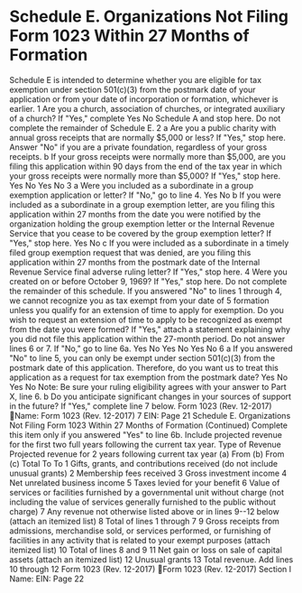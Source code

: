 # Schedule E. Organizations Not Filing Form 1023 Within 27 Months of Formation

Schedule E is intended to determine whether you are eligible for tax exemption under section 501(c)(3) from the postmark date of your
application or from your date of incorporation or formation, whichever is earlier.
1
Are you a church, association of churches, or integrated auxiliary of a church? If "Yes," complete
Yes
No
Schedule A and stop here. Do not complete the remainder of Schedule E.
2 a Are you a public charity with annual gross receipts that are normally $5,000 or less? If "Yes," stop here.
Answer "No" if you are a private foundation, regardless of your gross receipts.
b If your gross receipts were normally more than $5,000, are you filing this application within 90 days from
the end of the tax year in which your gross receipts were normally more than $5,000? If "Yes," stop here.
Yes
No
Yes
No
3 a Were you included as a subordinate in a group exemption application or letter? If "No," go to line 4.
Yes
No
b If you were included as a subordinate in a group exemption letter, are you filing this application within 27
months from the date you were notified by the organization holding the group exemption letter or the
Internal Revenue Service that you cease to be covered by the group exemption letter? If "Yes," stop here.
Yes
No
c If you were included as a subordinate in a timely filed group exemption request that was denied, are you
filing this application within 27 months from the postmark date of the Internal Revenue Service final
adverse ruling letter? If "Yes," stop here.
4
Were you created on or before October 9, 1969? If "Yes," stop here. Do not complete the remainder of
this schedule.
If you answered "No" to lines 1 through 4, we cannot recognize you as tax exempt from your date of
5
formation unless you qualify for an extension of time to apply for exemption. Do you wish to request an
extension of time to apply to be recognized as exempt from the date you were formed? If "Yes," attach a
statement explaining why you did not file this application within the 27-month period. Do not answer lines
6 or 7. If "No," go to line 6a.
Yes
No
Yes
No
Yes
No
6 a If you answered "No" to line 5, you can only be exempt under section 501(c)(3) from the postmark date of
this application. Therefore, do you want us to treat this application as a request for tax exemption from
the postmark date?
Yes
No
Yes
No
Note: Be sure your ruling eligibility agrees with your answer to Part X, line 6.
b Do you anticipate significant changes in your sources of support in the future? If "Yes," complete line 7
below.
Form
1023
(Rev. 12-2017)
Name:
Form 1023 (Rev. 12-2017)
7
EIN:
Page
21
Schedule E. Organizations Not Filing Form 1023 Within 27 Months of Formation (Continued)
Complete this item only if you answered "Yes" to line 6b. Include projected revenue for the first two full years following the
current tax year.
Type of Revenue
Projected revenue for 2 years following current tax year
(a) From
(b) From
(c) Total
To
To
1 Gifts, grants, and contributions received (do not
include unusual grants)
2 Membership fees received
3 Gross investment income
4 Net unrelated business income
5 Taxes levied for your benefit
6 Value of services or facilities furnished by a
governmental unit without charge (not including
the value of services generally furnished to the
public without charge)
7 Any revenue not otherwise listed above or in lines
9--12 below (attach an itemized list)
8 Total of lines 1 through 7
9 Gross receipts from admissions, merchandise
sold, or services performed, or furnishing of
facilities in any activity that is related to your
exempt purposes (attach itemized list)
10 Total of lines 8 and 9
11 Net gain or loss on sale of capital assets
(attach an itemized list)
12 Unusual grants
13 Total revenue. Add lines 10 through 12
Form
1023
(Rev. 12-2017)
Form 1023 (Rev. 12-2017)
Section I
Name:
EIN:
Page
22
